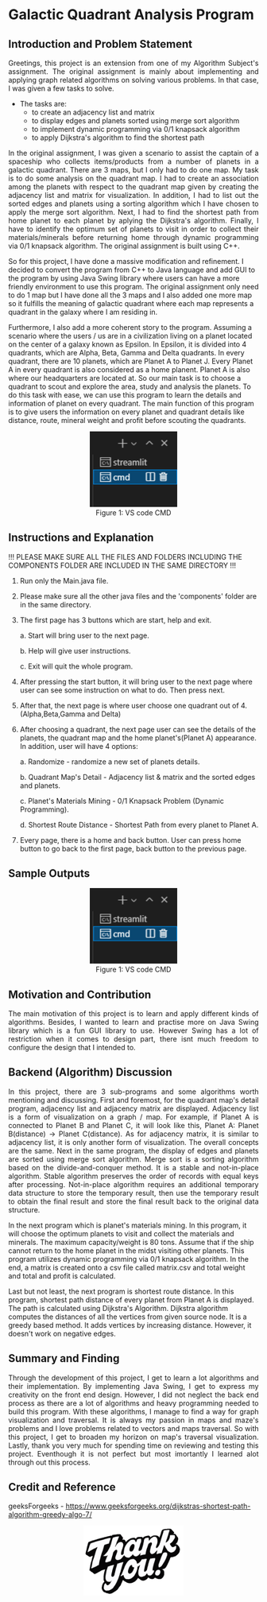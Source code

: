 # Galactic Quadrant Analysis Program

## Introduction and Problem Statement

<p align="justify">
  Greetings, this project is an extension from one of my Algorithm Subject's assignment. The original assignment is mainly about implementing and applying graph related algorithms on solving various problems. In that case, I was given a few tasks to solve.
</p>

  - The tasks are:
    - to create an adjacency list and matrix
    - to display edges and planets sorted using merge sort algorithm
    - to implement dynamic programming via 0/1 knapsack algorithm
    - to apply Dijkstra's algorithm to find the shortest path

<p align="justify">
  In the original assignment, I was given a scenario to assist the captain of a spaceship who collects items/products from a number of planets in a galactic quadrant. There are 3 maps, but I only had to do one map. My task is to do some analysis on the quadrant map. I had to create an association among the planets with respect to the quadrant map given by creating the adjacency list and matrix for visualization. In addition, I had to list out the sorted edges and planets using a sorting algorithm which I have chosen to apply the merge sort algorithm. Next, I had to find the shortest path from home planet to each planet by aplying the Dijkstra's algorithm. Finally, I have to identify the optimum set of planets to visit in order to collect their materials/minerals before returning home through dynamic programming via 0/1 knapsack algorithm. The original assignment is built using C++.
  
  So for this project, I have done a massive modification and refinement. I decided to convert the program from C++ to Java language and add GUI to the program by using Java Swing library where users can have a more friendly environment to use this program. The original assignment only need to do 1 map but I have done all the 3 maps and I also added one more map so it fulfills the meaning of galactic quadrant where each map represents a quadrant in the galaxy where I am residing in. 
  
  Furthermore, I also add a more coherent story to the program. Assuming a scenario where the users / us are in a civilization living on a planet located on the center of a galaxy known as Epsilon. In Epsilon, it is divided into 4 quadrants, which are Alpha, Beta, Gamma and Delta quadrants. In every quadrant, there are 10 planets, which are Planet A to Planet J. Every Planet A in every quadrant is also considered as a home planent. Planet A is also where our headquarters are located at. So our main task is to choose a quadrant to scout and explore the area, study and analysis the planets. To do this task with ease, we can use this program to learn the details and information of planet on every quadrant. The main function of this program is to give users the information on every planet and quadrant details like distance, route, mineral weight and profit before scouting the quadrants.
</p>

<p align="center">
  <img width="35%" src="https://github.com/Yong-Wai-Chun/Vacation-Planner/blob/main/Components/cmd1.png?raw=true">
  <br> Figure 1: VS code CMD
</p>

## Instructions and Explanation

!!! PLEASE MAKE SURE ALL THE FILES AND FOLDERS INCLUDING THE COMPONENTS FOLDER ARE INCLUDED IN THE SAME DIRECTORY !!!
1. Run only the Main.java file.
2. Please make sure all the other java files and the 'components' folder are in the same directory.
3. The first page has 3 buttons which are start, help and exit. 
    
    a. Start will bring user to the next page.
    
    b. Help will give user instructions.
    
    c. Exit will quit the whole program.

4. After pressing the start button, it will bring user to the next page where user can see some instruction on what to do. Then press next.
5. After that, the next page is where user choose one quadrant out of 4. (Alpha,Beta,Gamma and Delta)
6. After choosing a quadrant, the next page user can see the details of the planets, the quadrant map and the home planet's(Planet A) appearance. In addition, user will have 4 options:

    a. Randomize - randomize a new set of planets details.
    
    b. Quadrant Map's Detail - Adjacency list & matrix and the sorted edges and planets.
    
    c. Planet's Materials Mining - 0/1 Knapsack Problem (Dynamic Programming).
    
    d. Shortest Route Distance - Shortest Path from every planet to Planet A.
    
7. Every page, there is a home and back button. User can press home button to go back to the first page, back button to the previous page.

## Sample Outputs

<p align="center">
  <img width="35%" src="https://github.com/Yong-Wai-Chun/Vacation-Planner/blob/main/Components/cmd1.png?raw=true">
  <br> Figure 1: VS code CMD
</p>

## Motivation and Contribution

<p align="justify">
  The main motivation of this project is to learn and apply different kinds of algorithms. Besides, I wanted to learn and practise more on Java Swing library which is a fun GUI library to use. However Swing has a lot of restriction when it comes to design part, there isnt much freedom to configure the design that I intended to.
</p>

## Backend (Algorithm) Discussion

<p align="justify">
  In this project, there are 3 sub-programs and some algorithms worth mentioning and discussing. First and foremost, for the quadrant map's detail program, adjacency list and adjacency matrix are displayed. Adjacency list is a form of visualization on a graph / map. For example, if Planet A is connected to Planet B and Planet C, it will look like this, Planet A: Planet B(distance) -> Planet C(distance). As for adjacency matrix, it is similar to adjacency list, it is only another form of visualization. The overall concepts are the same. Next in the same program, the display of edges and planets are sorted using merge sort algorithm. Merge sort is a sorting algorithm based on the divide-and-conquer method. It is a stable and not-in-place algorithm. Stable algorithm preserves the order of records with equal keys after processing. Not-in-place algorithm requires an additional temporary data structure to store the temporary result, then use the temporary result to obtain the final result and store the final result back to the original data structure.
  
  In the next program which is planet's materials mining. In this program, it will choose the optimum planets to visit and collect the materials and minerals. The maximum capacity/weight is 80 tons. Assume that if the ship cannot return to the home planet in the midst visiting other planets. This program utilizes dynamic programming via 0/1 knapsack algorithm. In the end, a matrix is created onto a csv file called matrix.csv and total weight and total and profit is calculated.
  
  Last but not least, the next program is shortest route distance. In this program, shortest path distance of every planet from Planet A is displayed. The path is calculated using Dijkstra's Algorithm. Dijkstra algorithm computes the distances of all the vertices from given source node. It is a greedy based method. It adds vertices by increasing distance. However, it doesn't work on negative edges.
</p>

## Summary and Finding

<p align="justify">
  Through the development of this project, I get to learn a lot algorithms and their implementation. By implementing Java Swing, I get to express my creativity on the front end design. However, I did not neglect the back end process as there are a lot of algorithms and heavy programming needed to build this program. With these algorithms, I manage to find a way for graph visualization and traversal. It is always my passion in maps and maze's problems and I love problems related to vectors and maps traversal. So with this project, I get to broaden my horizon on map's traversal visualization. Lastly, thank you very much for spending time on reviewing and testing this project. Eventhough it is not perfect but most imortantly I learned alot through out this process.
</p>

## Credit and Reference

geeksForgeeks - https://www.geeksforgeeks.org/dijkstras-shortest-path-algorithm-greedy-algo-7/

<p align="center">
  <img width="40%" src="https://github.com/Yong-Wai-Chun/Python-Maze-Library-Mod/blob/main/components/giphy.gif?raw=true">
</p>
